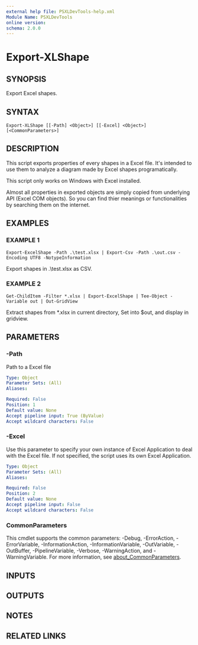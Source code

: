 ```yaml
---
external help file: PSXLDevTools-help.xml
Module Name: PSXLDevTools
online version:
schema: 2.0.0
---
```


# Export-XLShape

## SYNOPSIS
Export Excel shapes.

## SYNTAX

```
Export-XLShape [[-Path] <Object>] [[-Excel] <Object>] [<CommonParameters>]
```

## DESCRIPTION
This script exports properties of every shapes in a Excel file.
It's intended to use them to analyze a diagram made by Excel shapes programatically.

This script only works on Windows with Excel installed.

Almost all properties in exported objects are simply copied from underlying API (Excel COM objects).
So you can find thier meanings or functionalities by searching them on the internet.

## EXAMPLES

### EXAMPLE 1
```
Export-ExcelShape -Path .\test.xlsx | Export-Csv -Path .\out.csv -Encoding UTF8 -NotypeInformation
```

Export shapes in .\test.xlsx as CSV.

### EXAMPLE 2
```
Get-ChildItem -Filter *.xlsx | Export-ExcelShape | Tee-Object -Variable out | Out-GridView
```

Extract shapes from *.xlsx in current directory, Set into $out, and display in gridview.

## PARAMETERS

### -Path
Path to a Excel file

```yaml
Type: Object
Parameter Sets: (All)
Aliases:

Required: False
Position: 1
Default value: None
Accept pipeline input: True (ByValue)
Accept wildcard characters: False
```

### -Excel
Use this parameter to specify your own instance of Excel Application to deal with the Excel file.
If not specified, the script uses its own Excel Application.

```yaml
Type: Object
Parameter Sets: (All)
Aliases:

Required: False
Position: 2
Default value: None
Accept pipeline input: False
Accept wildcard characters: False
```

### CommonParameters
This cmdlet supports the common parameters: -Debug, -ErrorAction, -ErrorVariable, -InformationAction, -InformationVariable, -OutVariable, -OutBuffer, -PipelineVariable, -Verbose, -WarningAction, and -WarningVariable. For more information, see [about_CommonParameters](http://go.microsoft.com/fwlink/?LinkID=113216).

## INPUTS

## OUTPUTS

## NOTES

## RELATED LINKS
